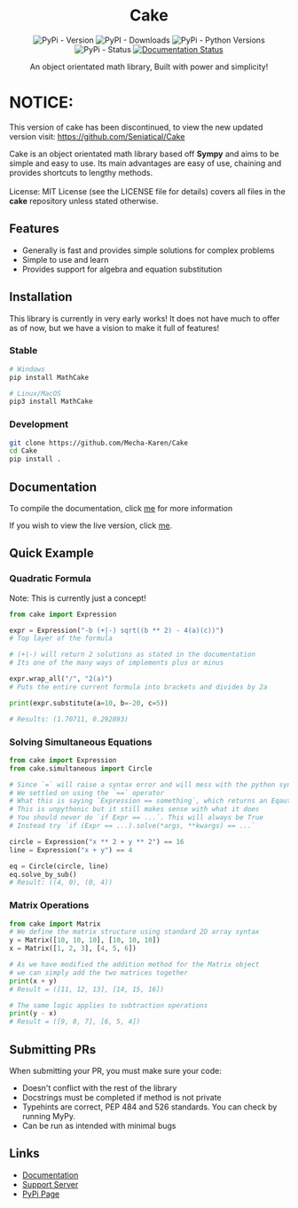 <h1 align="center">Cake</h1>
<div align="center">
    <img alt="PyPi - Version" src="https://img.shields.io/pypi/v/MathCake?logo=pypi&style=plastic">
    <img alt="PyPI - Downloads" src="https://img.shields.io/pypi/dm/MathCake">
    <img alt="PyPi - Python Versions" src="https://img.shields.io/pypi/pyversions/mathcake.svg">
    <img alt="PyPi - Status" src="https://img.shields.io/pypi/status/ansicolortags.svg">
    <a href='https://mcake.readthedocs.io/en/latest/?badge=latest'>
        <img src='https://readthedocs.org/projects/mcake/badge/?version=latest' alt='Documentation Status' />
    </a>    
</div>
<p align="center">An object orientated math library, Built with power and simplicity!</p>

# NOTICE:
This version of cake has been discontinued, to view the new updated version visit:
https://github.com/Seniatical/Cake

<p>
    Cake is an object orientated math library based off <strong>Sympy</strong> and aims to be simple and easy to use. Its main advantages are easy of use, chaining and provides shortcuts to lengthy methods.<br><br>
    License: MIT License (see the LICENSE file for details) covers all files in the <strong>cake</strong> repository unless stated otherwise.
</p>

<h2>Features</h2>
<ul>
    <li>Generally is fast and provides simple solutions for complex problems</li>
    <li>Simple to use and learn</li>
    <li>Provides support for algebra and equation substitution</li>
</ul>

<h2>Installation</h2>
This library is currently in very early works! It does not have much to offer as of now, but we have a vision to make it full of features!

<h3>Stable</h3>

```sh
# Windows
pip install MathCake

# Linux/MacOS
pip3 install MathCake
```

<h3>Development</h3>

```sh
git clone https://github.com/Mecha-Karen/Cake
cd Cake
pip install .
```

<h2>Documentation</h2>

To compile the documentation, click [me](https://github.com/Mecha-Karen/Documentation#compiling-cake) for more information

If you wish to view the live version, click [me](https://docs.mechakaren.xyz/cake).

<h2>Quick Example</h2>

<h3>Quadratic Formula</h3>
Note: This is currently just a concept!

```py
from cake import Expression

expr = Expression("-b (+|-) sqrt((b ** 2) - 4(a)(c))")
# Top layer of the formula

# (+|-) will return 2 solutions as stated in the documentation
# Its one of the many ways of implements plus or minus

expr.wrap_all("/", "2(a)")
# Puts the entire current formula into brackets and divides by 2a

print(expr.substitute(a=10, b=-20, c=5))

# Results: (1.70711, 0.292893)
```

<h3>Solving Simultaneous Equations</h3>

```py
from cake import Expression
from cake.simultaneous import Circle

# Since `=` will raise a syntax error and will mess with the python syntax
# We settled on using the `==` operator
# What this is saying `Expression == something`, which returns an Eqaution instead of bool
# This is unpythonic but it still makes sense with what it does
# You should never do `if Expr == ...`. This will always be True
# Instead try `if (Expr == ...).solve(*args, **kwargs) == ...`

circle = Expression("x ** 2 + y ** 2") == 16
line = Expression("x + y") == 4

eq = Circle(circle, line)
eq.solve_by_sub()
# Result: ((4, 0), (0, 4))
```

<h3>Matrix Operations</h3>

```py
from cake import Matrix
# We define the matrix structure using standard 2D array syntax
y = Matrix([10, 10, 10], [10, 10, 10])
x = Matrix([1, 2, 3], [4, 5, 6])

# As we have modified the addition method for the Matrix object
# we can simply add the two matrices together
print(x + y)
# Result = ([11, 12, 13], [14, 15, 16])

# The same logic applies to subtraction operations
print(y - x)
# Result = ([9, 8, 7], [6, 5, 4])
```

<h2>Submitting PRs</h2>
When submitting your PR, you must make sure your code:

<ul>
    <li>Doesn't conflict with the rest of the library</li>
    <li>Docstrings must be completed if method is not private</li>
    <li>Typehints are correct, PEP 484 and 526 standards. You can check by running MyPy.</li>
    <li>Can be run as intended with minimal bugs</li>
</ul>

<h2>Links</h2>
<ul>
    <li><a href="https://docs.mechakaren.xyz/cake">Documentation</a></li>
    <li><a href="https://discord.gg/Q5mFhUM">Support Server</a></li>
    <li><a href="https://pypi.org/project/MathCake/">PyPi Page</a></li>
</ul>
